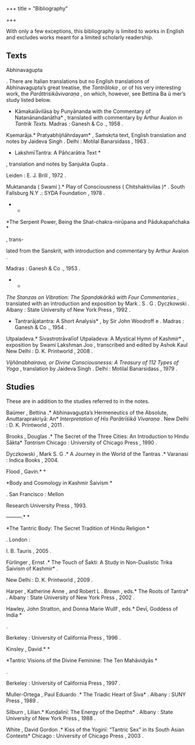 +++
title = "Bibliography"

+++

With only a few exceptions, this bibliography is limited to works in English and excludes works meant for a limited scholarly readership. 

## Texts 



Abhinavagupta 



. There are Italian translations but no English translations of Abhinavagupta’s great treatise, the *Tantrāloka* , or of his very interesting work, the *Parāttriśikāvivaraṇa* , on which, however, see Bettina Ba ü mer’s study listed below. 

* Kāmakalāvilāsa by Punyānanda with the Commentary of Natanānandanātha* , translated with commentary by Arthur Avalon in *Tantrik Texts.* Madras : Ganesh & Co ., 1958 . 

Kṣemarāja.* Pratyabhijñāhrdayam* , Saṁskṛta text, English translation and notes by Jaideva Singh . Delhi : Motilal Banarsidass , 1963 . 

* LakshmīTantra: A Pāñcarātra Text *

, translation and notes by Sanjukta Gupta . 

Leiden : E. J. Brill , 1972 . 

Muktananda \( Swami \).* Play of Consciousness \( Chitshaktivilas \)* . South Fallsburg N.Y .: SYDA Foundation , 1978 . 

* *

*The Serpent Power, Being the Shat-chakra-nirūpana and Pādukapañchaka *

, trans-

lated from the Sanskrit, with introduction and commentary by Arthur Avalon . 

Madras : Ganesh & Co ., 1953 . 

* *

*The Stanzas on Vibration: The Spandakārikā with Four Commentaries* , translated with an introduction and exposition by Mark . S . G . Dyczkowski . Albany : State University of New York Press , 1992 . 

* Tantrarājatantra: A Short Analysis* , by Sir John Woodroff e . Madras : Ganesh & Co ., 1954 . 


Utpaladeva.* Sivastrotrāvalīof Utpaladeva: A Mystical Hymn of Kashmir* , exposition by Swami Lakshman Joo , transcribed and edited by Ashok Kaul New Delhi : D. K. Printworld , 2008 . 

*Vijñānabhairava, or Divine Consciousnesss: A Treasury of 112 Types of Yoga* , translation by Jaideva Singh . Delhi : Motilal Banarsidass , 1979 . 

## Studies 

These are in addition to the studies referred to in the notes. 

Baümer , Bettina .* Abhinavagupta’s Hermeneutics of the Absolute, Anuttaraprakriyā: An* *Interpretation of His Parātrīśikā Vivaraṇa* . New Delhi : D. K. Printworld , 2011 . 

Brooks , Douglas .* The Secret of the Three Cities: An Introduction to Hindu Śākta* *Tantrism* Chicago : University of Chicago Press , 1990 . 

Dyczkowski , Mark S. G .* A Journey in the World of the Tantras .* Varanasi : Indica Books , 2004. 

Flood , Gavin.* *

*Body and Cosmology in Kashmir Śaivism *

. San Francisco : Mellon 

Research University Press , 1993. 

———.* *

*The Tantric Body: The Secret Tradition of Hindu Religion *

. London : 

I. B. Tauris , 2005 . 

Fürlinger , Ernst .* The Touch of Śakti: A Study in Non-Dualistic Trika Śaivism of Kashmir* . 

New Delhi : D. K. Printworld , 2009 . 

Harper , Katherine Anne , and Robert L . Brown , eds.* The Roots of Tantra* . Albany : State University of New York Press , 2002 . 

Hawley, John Stratton, and Donna Marie Wullf , eds.* Devī, Goddess of India *

. 

Berkeley : University of California Press , 1996 . 

Kinsley , David.* *

*Tantric Visions of the Divine Feminine: The Ten Mahāvidyās *

. 

Berkeley : University of California Press , 1997 . 

Muller-Ortega , Paul Eduardo .* The Triadic Heart of Śiva* . Albany : SUNY Press , 1989 . 

Silburn , Lilian.* Kuṇḍalinī: The Energy of the Depths* . Albany : State University of New York Press , 1988 . 

White , David Gordon .* Kiss of the Yoginī: “Tantric Sex” in Its South Asian Contexts* Chicago : University of Chicago Press , 2003 . 
